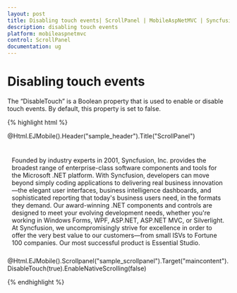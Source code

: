 ```yaml
---
layout: post
title: Disabling touch events| ScrollPanel | MobileAspNetMVC | Syncfusion
description: disabling touch events
platform: mobileaspnetmvc
control: ScrollPanel
documentation: ug
---
```


# Disabling touch events

The “DisableTouch” is a Boolean property that is used to enable or disable touch events. By default, this property is set to false.

{% highlight html %}


@Html.EJMobile().Header("sample_header").Title("ScrollPanel")

<div id="maincontent" style="padding:10px">

<div>

Founded by industry experts in 2001, Syncfusion, Inc. provides the broadest range of enterprise-class software components and tools for the Microsoft .NET platform. With Syncfusion, developers can move beyond simply coding applications to delivering real business innovation—the elegant user interfaces, business intelligence dashboards, and sophisticated reporting that today's business users need, in the formats they demand. Our award-winning .NET components and controls are designed to meet your evolving development needs, whether you're working in Windows Forms, WPF, ASP.NET, ASP.NET MVC, or Silverlight. At Syncfusion, we uncompromisingly strive for excellence in order to offer the very best value to our customers—from small ISVs to Fortune 100 companies. Our most successful product is Essential Studio.



</div>

</div> @Html.EJMobile().Scrollpanel("sample_scrollpanel").Target("maincontent").DisableTouch(true).EnableNativeScrolling(false)

{% endhighlight %}


